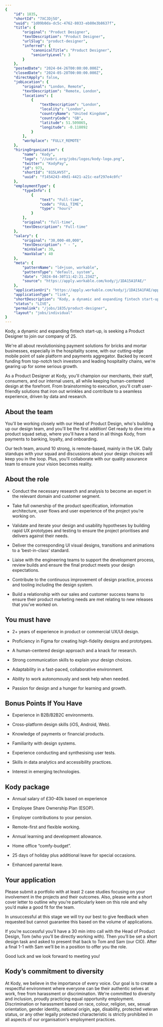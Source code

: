 ```yaml
---
{
	"id": 1835,
	"shortId": "7XCJDj5O",
	"uuid": "1d09b0da-dc5c-4762-8033-eb80e3b8637f",
	"title": {
		"original": "Product Designer",
		"textDescription": "Product Designer",
		"urlSlug": "product-designer",
		"inferred": {
			"canonicalTitle": "Product Designer",
			"seniortyLevel": 3
		}
	},
	"postedDate": "2024-04-26T00:00:00.000Z",
	"closedDate": "2024-05-28T00:00:00.000Z",
	"directApply": false,
	"jobLocation": {
		"original": "London, Remote",
		"textDescription": "Remote, London",
		"locations": [
			{
				"textDescription": "London",
				"locality": "London",
				"countryName": "United Kingdom",
				"countryCode": "GB",
				"latitude": 51.509865,
				"longitude": -0.118092
			}
		],
		"workplace": "FULLY_REMOTE"
	},
	"hiringOrganization": {
		"name": "Kody",
		"logo": "//uxbri.org/jobs/logos/kody-logo.png",
		"twitter": "KodyPay",
		"id": 973,
		"shortId": "815LHV5T",
		"uuid": "f1454243-49d1-4421-a21c-eaf297e4c0fc"
	},
	"employmentType": {
		"typeInfo": [
			{
				"text": "Full-time",
				"code": "FULL_TIME",
				"type": "hours"
			}
		],
		"original": "full-time",
		"textDescription": "Full-time"
	},
	"salary": {
		"original": "30,000-40,000",
		"textDescription": " - ",
		"minValue": 30,
		"maxValue": 40
	},
	"meta": {
		"patternName": "ld+json, workable",
		"patternType": "default, system",
		"date": "2024-04-30T11:42:21.234Z",
		"source": "https://apply.workable.com/kody/j/1DA15A1FAE/"
	},
	"applicationUri": "https://apply.workable.com/kody/j/1DA15A1FAE/apply/",
	"applicationType": "link",
	"shortDescription": "Kody, a dynamic and expanding fintech start-up-, is seeking a Product Designer to join our company of 25.. We're' all about revolutionising payment solutions for bricks and mortar businesses,",
	"status": "LIVE",
	"permalink": "/jobs/1835/product-designer",
	"layout": "jobs/individual"
}
---
```

<p>Kody, a dynamic and expanding fintech start-up, is seeking a Product Designer to join our company of 25.</p><p>We're all about revolutionising payment solutions for bricks and mortar businesses, especially in the hospitality scene, with our cutting-edge mobile point of sale platform and payments aggregator. Backed by recent funding from top-notch tech investors and leading hospitality chains, we're gearing up for some serious growth.</p><p>As a Product Designer at Kody, you'll champion our merchants, their staff, consumers, and our internal users, all while keeping human-centered design at the forefront. From brainstorming to execution, you'll craft user-friendly solutions that iron out wrinkles and contribute to a seamless experience, driven by data and research.</p><h2>About the team</h2><p>You'll be working closely with our Head of Product Design, who's building up our design team, and you'll be the first addition! Get ready to dive into a product squad setup, where you'll have a hand in all things Kody, from payments to banking, loyalty, and onboarding.</p><p>Our tech team, around 10 strong, is remote-based, mainly in the UK. Daily standups with your squad and discussions about your design choices will keep you in the loop. Plus, you'll collaborate with our quality assurance team to ensure your vision becomes reality.</p><h2>About the role</h2><ul><li><p>Conduct the necessary research and analysis to become an expert in the relevant domain and customer segment.</p></li><li><p>Take full ownership of the product specification, information architecture, user flows and user experience of the project you’re working on.</p></li><li><p>Validate and iterate your design and usability hypotheses by building rapid UX prototypes and testing to ensure the project prioritises and delivers against their needs.</p></li><li><p>Deliver the corresponding UI visual designs, transitions and animations to a ‘best-in-class’ standard.</p></li><li><p>Liaise with the engineering teams to support the development process, review builds and ensure the final product meets your design expectations.</p></li><li><p>Contribute to the continuous improvement of design practice, process and tooling including the design system.</p></li><li><p>Build a relationship with our sales and customer success teams to ensure their product marketing needs are met relating to new releases that you’ve worked on.</p></li></ul><h2>You must have</h2><ul><li><p>2+ years of experience in product or commercial UX/UI design.</p></li><li><p>Proficiency in Figma for creating high-fidelity designs and prototypes.</p></li><li><p>A human-centered design approach and a knack for research.</p></li><li><p>Strong communication skills to explain your design choices.</p></li><li><p>Adaptability in a fast-paced, collaborative environment.</p></li><li><p>Ability to work autonomously and seek help when needed.</p></li><li><p>Passion for design and a hunger for learning and growth.</p></li></ul><h2>Bonus Points If You Have</h2><ul><li><p>Experience in B2B/B2B2C environments.</p></li><li><p>Cross-platform design skills (iOS, Android, Web).</p></li><li><p>Knowledge of payments or financial products.</p></li><li><p>Familiarity with design systems.</p></li><li><p>Experience conducting and synthesising user tests.</p></li><li><p>Skills in data analytics and accessibility practices.</p></li><li><p>Interest in emerging technologies.</p></li></ul><h2>Kody package</h2><ul><li><p>Annual salary of £30-40k based on experience</p></li></ul><ul><li><p>Employee Share Ownership Plan (ESOP).</p></li><li><p>Employer contributions to your pension.</p></li><li><p>Remote-first and flexible working.</p></li><li><p>Annual learning and development allowance.</p></li><li><p>Home office “comfy-budget”.</p></li><li><p>25 days of holiday plus additional leave for special occasions.</p></li><li><p>Enhanced parental leave.</p></li></ul><h2>Your application</h2><p>Please submit a portfolio with at least 2 case studies focusing on your involvement in the projects and their outcomes. Also, please write a short cover letter to outline why you’re particularly keen on this role and why you’d make a good fit for the team.</p><p>In unsuccessful at this stage we will try our best to give feedback when requested but cannot guarantee this based on the volume of applications.</p><p>If you’re successful you’ll have a 30 min intro call with the Head of Product Design, Tom (who you’ll be directly working with). Then you’ll be set a short design task and asked to present that back to Tom and Sam (our CIO). After a final 1-1 with Sam we’ll be in a position to offer you the role.</p><p>Good luck and we look forward to meeting you!</p><h2>Kody’s commitment to diversity</h2><p>At Kody, we believe in the importance of every voice. Our goal is to create a respectful environment where everyone can be their authentic selves at work, free from harassment or discrimination. We're committed to diversity and inclusion, proudly practicing equal opportunity employment. Discrimination or harassment based on race, colour, religion, sex, sexual orientation, gender identity, national origin, age, disability, protected veteran status, or any other legally protected characteristic is strictly prohibited in all aspects of our organisation's employment practices.</p>
